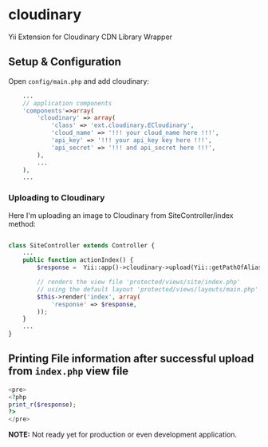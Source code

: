 cloudinary
==========

Yii Extension for Cloudinary CDN Library Wrapper


## Setup & Configuration

Open `config/main.php` and add cloudinary:

```php
    ...
    // application components
    'components'=>array(
        'cloudinary' => array(
            'class' => 'ext.cloudinary.ECloudinary',
            'cloud_name' => '!!! your cloud_name here !!!',
            'api_key' => '!!! your api_key key here !!!',
            'api_secret' => '!!! and api_secret here !!!',
        ),
        ...
    ),
    ...
```

### Uploading to Cloudinary

Here I'm uploading an image to Cloudinary from SiteController/index method:

```php

class SiteController extends Controller {
    ...
    public function actionIndex() {
        $response =  Yii::app()->cloudinary->upload(Yii::getPathOfAlias('webroot').'/images/an-sample-image-to-upload-on-cloudinary.png');

        // renders the view file 'protected/views/site/index.php'
        // using the default layout 'protected/views/layouts/main.php'
        $this->render('index', array(
            'response' => $response,
        ));
    }
    ...
}

```

## Printing File information after successful upload from `index.php` view file

```php
<pre>
<?php
print_r($response);
?>
</pre>
```

**NOTE:** Not ready yet for production or even development application.

